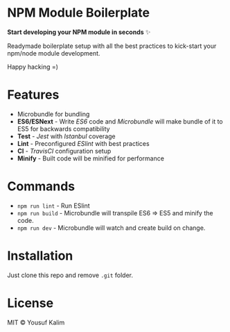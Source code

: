 # NPM Module Boilerplate

**Start developing your NPM module in seconds** ✨

Readymade boilerplate setup with all the best practices to kick-start your npm/node module development.

Happy hacking =)

# Features

- Microbundle for bundling
- **ES6/ESNext** - Write _ES6_ code and _Microbundle_ will make bundle of it to ES5 for backwards compatibility
- **Test** - _Jest_ with _Istanbul_ coverage
- **Lint** - Preconfigured _ESlint_ with best practices
- **CI** - _TravisCI_ configuration setup
- **Minify** - Built code will be minified for performance

# Commands

- `npm run lint` - Run ESlint
- `npm run build` - Microbundle will transpile ES6 => ES5 and minify the code.
- `npm run dev` - Microbundle will watch and create build on change.

# Installation

Just clone this repo and remove `.git` folder.

# License

MIT © Yousuf Kalim
